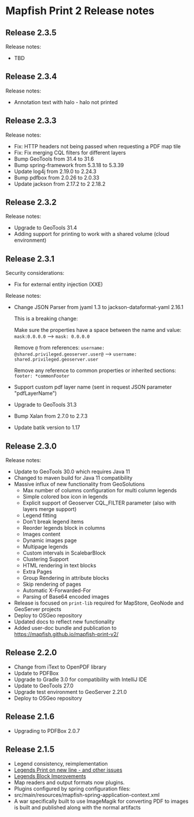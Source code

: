 # Mapfish Print 2 Release notes

## Release 2.3.5

Release notes:

* TBD

## Release 2.3.4

Release notes:

* Annotation text with halo - halo not printed

## Release 2.3.3

Release notes:

* Fix: HTTP headers not being passed when requesting a PDF map tile
* Fix: Fix merging CQL filters for different layers
* Bump GeoTools from 31.4 to 31.6
* Bump spring-framework from 5.3.18 to 5.3.39
* Update log4j from 2.19.0 to 2.24.3
* Bump pdfbox from 2.0.26 to 2.0.33
* Update jackson from 2.17.2 to 2 2.18.2

## Release 2.3.2

Release notes:

* Upgrade to GeoTools 31.4
* Adding support for printing to work with a shared volume (cloud environment)

## Release 2.3.1

Security considerations:

* Fix for external entity injection (XXE)

Release notes:

* Change JSON Parser from jyaml 1.3 to jackson-dataformat-yaml 2.16.1
  
  This is a breaking change:
  
  Make sure the properties have a space between the name and value:  ``mask:0.0.0.0`` --> ``mask: 0.0.0.0``
  
  Remove ``@`` from references: ``username: @shared.privileged.geoserver.user@`` --> ``username: shared.privileged.geoserver.user``
  
  Remove any reference to common properties or inherited sections: ``footer: *commonFooter``

* Support custom pdf layer name (sent in request JSON parameter "pdfLayerName")
* Upgrade to GeoTools 31.3
* Bump Xalan from 2.7.0 to 2.7.3
* Update batik version to 1.17

## Release 2.3.0

Release notes:

* Update to GeoTools 30.0 which requires Java 11
* Changed to maven build for Java 11 compatibility 
* Massive influx of new functionality from GeoSolutions
  * Max number of columns configuration for multi column legends
  * Simple colored box icon in legends
  * Explicit support of Geoserver CQL_FILTER parameter (also with layers merge support)
  * Legend fitting
  * Don't break legend items
  * Reorder legends block in columns
  * Images content
  * Dynamic images page
  * Multipage legends
  * Custom intervals in ScalebarBlock
  * Clustering Support
  * HTML rendering in text blocks
  * Extra Pages
  * Group Rendering in attribute blocks
  * Skip rendering of pages
  * Automatic X-Forwarded-For
  * Parsing of Base64 encoded images
* Release is focused on ``print-lib`` required for MapStore, GeoNode and GeoServer projects
* Deploy to OSGeo repository
* Updated docs to reflect new functionality
* Added user-doc bundle and publication to https://mapfish.github.io/mapfish-print-v2/


## Release 2.2.0

* Change from iText to OpenPDF library
* Update to PDFBox 
* Upgrade to Gradle 3.0 for compatibility with IntelliJ IDE
* Update to GeoTools 27.0
* Upgrade test environment to GeoServer 2.21.0
* Deploy to OSGeo repository

## Release 2.1.6

* Upgrading to PDFBox 2.0.7

## Release 2.1.5

* Legend consistency, reimplementation
 * [Legends Print on new line - and other issues](https://github.com/mapfish/mapfish-print/issues/33)
 * [Legends Block Improvements](https://github.com/mapfish/mapfish-print/pull/40)
* Map readers and output formats now plugins.
 * Plugins configured by spring configuration files:
 * src/main/resources/mapfish-spring-application-context.xml
* A war specifically built to use ImageMagik for converting PDF to images is built and published along with the normal artifacts